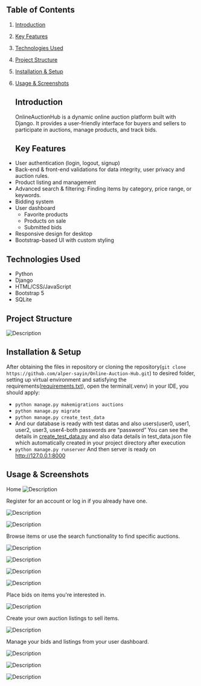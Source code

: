 ## Table of Contents

1. [Introduction](#introduction)
2. [Key Features](#key-features)
3. [Technologies Used](#technologies-used)
4. [Project Structure](#project-structure)
5. [Installation & Setup](#installation--setup)
6. [Usage & Screenshots](#usage--screenshots)

   ## Introduction

   OnlineAuctionHub is a dynamic online auction platform built with Django. It provides a user-friendly interface for buyers and sellers to participate in auctions, manage products, and track bids.

   ## Key Features

-	User authentication (login, logout, signup)
-	Back-end & front-end validations for data integrity, user privacy and auction rules.
-	Product listing and management
-	Advanced search & filtering: Finding items by category, price range, or keywords. 
-	Bidding system 
-  User dashboard 
   -  Favorite products 
 	-  Products on sale 
 	-  Submitted bids 
- Responsive design for desktop 
- Bootstrap-based UI with custom styling


## Technologies Used

- Python 
- Django 
- HTML/CSS/JavaScript
- Bootstrap 5
- SQLite

## Project Structure

![Description](images/projectstructure.png)




## Installation & Setup

After obtaining the files in repository or cloning the repository(`git clone https://github.com/alper-sayin/Online-Auction-Hub.git`) to desired folder, setting up virtual environment and satisfying the requirements([requirements.txt](requirements.txt)), open the terminal(.venv) in your IDE, you should apply:

- `python manage.py makemigrations auctions` 
- `python manage.py migrate`
- `python manage.py create_test_data`
- And our database is ready with test datas and also users(user0, user1, user2, user3, user4-both passwords are “password” You can see the details in [create_test_data.py](auctions/management/commands/create_test_data.py) and also data details in test_data.json file which automatically created in your project directory after execution
- `python manage.py runserver`
 And then server is ready on http://127.0.0.1:8000 

 ## Usage & Screenshots

Home
![Description](images/home.PNG)

Register for an account or log in if you already have one.

![Description](images/signup.PNG)

![Description](images/login.PNG)

Browse items or use the search functionality to find specific auctions. 

![Description](images/product_listing.PNG)
 
![Description](images/pagination.PNG)

![Description](images/filtering.PNG)

![Description](images/filtering2.PNG)


Place bids on items you're interested in. 

![Description](images/bidding.PNG)

Create your own auction listings to sell items. 

![Description](images/creating_product.PNG)

Manage your bids and listings from your user dashboard.

![Description](images/user_dashboard.PNG)

![Description](images/favorites.PNG)

![Description](images/submitted_bids.PNG)


















